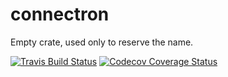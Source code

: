 # connectron

Empty crate, used only to reserve the name.

[![Travis Build Status](https://travis-ci.org/connectron/connectron.svg?branch=develop)](https://travis-ci.org/connectron/connectron)
[![Codecov Coverage Status](https://codecov.io/gh/connectron/connectron/branch/master/graph/badge.svg)](https://codecov.io/gh/connectron/connectron)
